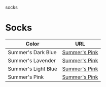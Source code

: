 socks
# Socks

| Color | URL |
| -- | -- |
| Summer's Dark Blue | [Summer's Pink](./summers-dark-blue/README.md) |
| Summer's Lavender | [Summer's Pink](./summers-lavender/README.md) |
| Summer's Light Blue | [Summer's Pink](./summers-light-blue/README.md) |
| Summer's Pink | [Summer's Pink](./summers-pink/README.md) |
